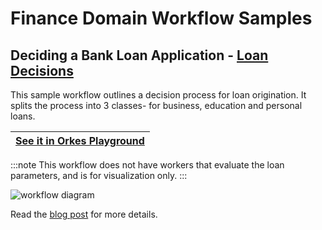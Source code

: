 
# Finance Domain Workflow Samples

##  Deciding a Bank Loan Application - [Loan Decisions](https://github.com/conductor-sdk/conductor-examples/blob/main/finance/loan_banking.json)

This sample workflow outlines a decision process for loan origination. It splits the process into 3 classes- for business, education and personal loans.

|[See it in Orkes Playground](https://play.orkes.io/workflowDef/loan_banking)|
|---| 

:::note
This workflow does not have workers that evaluate the loan parameters, and is for visualization only.
:::

![workflow diagram](https://orkes.io/content/assets/images/lending_flow-af1d99d58e14d69eefa46125108dd62d.png)

Read the [blog post](https://orkes.io/content/blog/loan-banking-using-conductor) for more details.

